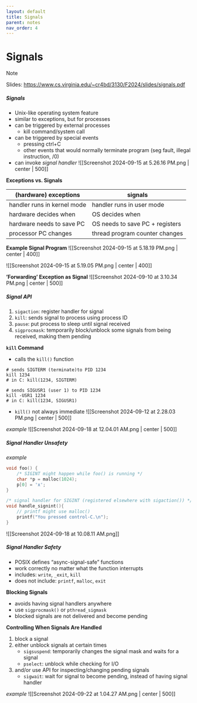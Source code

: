 ```yaml
---
layout: default
title: Signals
parent: notes
nav_order: 4
---
```

# Signals
> [!note]
> Slides: https://www.cs.virginia.edu/~cr4bd/3130/F2024/slides/signals.pdf
##### Signals
- Unix-like operating system feature
- similar to exceptions, but for processes
- can be triggered by external processes
	- kill command/system call
- can be triggered by special events
	- pressing ctrl+C
	- other events that would normally terminate program (seg fault, illegal instruction, /0)
- can invoke *signal handler*
![[Screenshot 2024-09-15 at 5.26.16 PM.png | center | 500]]

**Exceptions vs. Signals**

| (hardware) exceptions       | signals                         |
| --------------------------- | ------------------------------- |
| handler runs in kernel mode | handler runs in user mode       |
| hardware decides when       | OS decides when                 |
| hardware needs to save PC   | OS needs to save PC + registers |
| processor PC changes        | thread program counter changes  |
**Example Signal Program**
![[Screenshot 2024-09-15 at 5.18.19 PM.png | center | 400]]

![[Screenshot 2024-09-15 at 5.19.05 PM.png | center | 400]]

**’Forwarding’ Exception as Signal**
![[Screenshot 2024-09-10 at 3.10.34 PM.png | center | 500]]
##### Signal API
1. `sigaction`: register handler for signal
2. `kill`: sends signal to process using process ID
3. `pause`: put process to sleep until signal received
4. `sigprocmask`: temporarily block/unblock some signals from being received, making them pending

**`kill` Command**
- calls the `kill()` function
```shell
# sends SIGTERM (terminate)to PID 1234
kill 1234
# in C: kill(1234, SIGTERM)

# sends SIGUSR1 (user 1) to PID 1234
kill -USR1 1234
# in C: kill(1234, SIGUSR1)
```

- `kill()` not always immediate
![[Screenshot 2024-09-12 at 2.28.03 PM.png | center | 500]]

*example*
![[Screenshot 2024-09-18 at 12.04.01 AM.png | center | 500]]
##### Signal Handler Unsafety
*example*
```C
void foo() {
	/* SIGINT might happen while foo() is running */
	char *p = malloc(1024);
	p[0] = 'x';
}

/* signal handler for SIGINT (registered elsewhere with sigaction()) */
void handle_signint(){
	// printf might use malloc()
	printf("You pressed control-C.\n");
}
```
![[Screenshot 2024-09-18 at 10.08.11 AM.png]]
##### Signal Handler Safety
- POSIX defines “async-signal-safe” functions
- work correctly no matter what the function interrupts
- includes: `write`, `_exit`, `kill`
- does not include: `printf`, `malloc`, `exit`

**Blocking Signals**
- avoids having signal handlers anywhere
- use `sigprocmask()` or `pthread_sigmask`
- blocked signals are not delivered and become pending

**Controlling When Signals Are Handled**
1. block a signal
2. either unblock signals at certain times
	- `sigsuspend`: temporarily changes the signal mask and waits for a signal
	- `pselect`: unblock while checking for I/O
1. and/or use API for inspecting/changing pending signals
	- `sigwait`: wait for signal to become pending, instead of having signal handler

*example*
![[Screenshot 2024-09-22 at 1.04.27 AM.png | center | 500]]